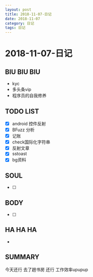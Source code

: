 ```yaml
---
layout: post
title: 2018-11-07-日记
date: 2018-11-07
category: 日记
tags: 日记
---
```

# 2018-11-07-日记
## BIU BIU BIU
- kyc
- 多头条vip
- 程序员的自我修养
 
## TODO LIST
- [x] android 控件反射
- [x] BFuzz 分析
- [x] 记账
- [x] check国际化字符串
- [x] 反射文章
- [x] sstoast
- [x] bg资料
 
## SOUL
- [ ] 
 
## BODY
- [ ] 
 
## HA HA HA
- 
 
## SUMMARY
 
 今天还行 去了趟书房 还行 工作效率upupup
